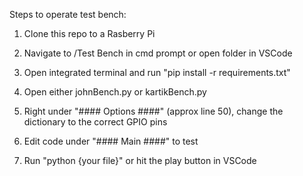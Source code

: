 Steps to operate test bench:

1. Clone this repo to a Rasberry Pi

2. Navigate to /Test Bench in cmd prompt or open folder in VSCode

3. Open integrated terminal and run "pip install -r requirements.txt"

4. Open either johnBench.py or kartikBench.py

5. Right under "#### Options ####" (approx line 50), change the dictionary to the correct GPIO pins

6. Edit code under "#### Main ####" to test

7. Run "python {your file}" or hit the play button in VSCode